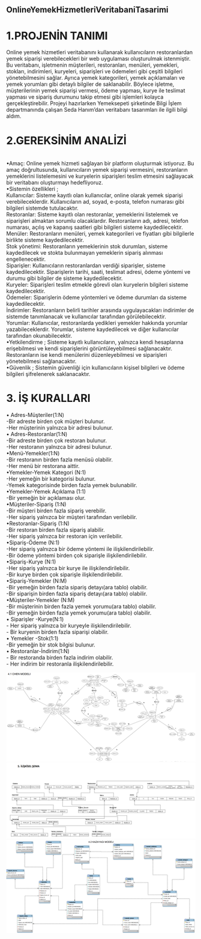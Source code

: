 ## OnlineYemekHizmetleriVeritabaniTasarimi
# 1.PROJENİN TANIMI
 Online yemek hizmetleri veritabanını kullanarak kullanıcıların 
restoranlardan yemek siparişi verebilecekleri bir web uygulaması 
oluşturulmak istenmiştir. Bu veritabanı, işletmenin müşterileri, 
restoranları, menüleri, yemekleri, stokları, indirimleri, kuryeleri, 
siparişleri ve ödemeleri gibi çeşitli bilgileri yönetebilmesini sağlar. 
Ayrıca yemek kategorileri, yemek açıklamaları ve yemek yorumları gibi 
detaylı bilgiler de saklanabilir. Böylece işletme, müşterilerinin yemek 
siparişi vermesi, ödeme yapması, kurye ile teslimat yapması ve sipariş 
durumunu takip etmesi gibi işlemleri kolayca gerçekleştirebilir.
 Projeyi hazırlarken Yemeksepeti şirketinde Bilgi İşlem departmanında 
çalışan Seda Hanım’dan veritabanı tasarımları ile ilgili bilgi aldım.
 
 # 2.GEREKSİNİM ANALİZİ
<br> •Amaç: Online yemek hizmeti sağlayan bir platform oluşturmak 
istiyoruz. Bu amaç doğrultusunda, kullanıcıların yemek siparişi 
vermesini, restoranların yemeklerini listelemesini ve kuryelerin 
siparişleri teslim etmesini sağlayacak bir veritabanı oluşturmayı 
hedefliyoruz.
<br> •Sistemin özellikleri ;
<br> Kullanıcılar: Sisteme kayıtlı olan kullanıcılar, online olarak yemek 
siparişi verebileceklerdir. Kullanıcıların ad, soyad, e-posta, telefon 
numarası gibi bilgileri sistemde tutulacaktır.
<br> Restoranlar: Sisteme kayıtlı olan restoranlar, yemeklerini listelemek ve 
siparişleri almaktan sorumlu olacaklardır. Restoranların adı, adresi, 
telefon numarası, açılış ve kapanış saatleri gibi bilgileri sisteme 
kaydedilecektir.
<br> Menüler: Restoranların menüleri, yemek kategorileri ve fiyatları gibi 
bilgilerle birlikte sisteme kaydedilecektir.
<br> Stok yönetimi: Restoranların yemeklerinin stok durumları, sisteme 
kaydedilecek ve stokta bulunmayan yemeklerin sipariş alınması 
engellenecektir.
<br> Siparişler: Kullanıcıların restoranlardan verdiği siparişler, sisteme 
kaydedilecektir. Siparişlerin tarihi, saati, teslimat adresi, ödeme 
yöntemi ve durumu gibi bilgiler de sisteme kaydedilecektir.
<br> Kuryeler: Siparişleri teslim etmekle görevli olan kuryelerin bilgileri 
sisteme kaydedilecektir.
<br> Ödemeler: Siparişlerin ödeme yöntemleri ve ödeme durumları da 
sisteme kaydedilecektir.
<br> İndirimler: Restoranların belirli tarihler arasında uygulayacakları 
indirimler de sistemde tanımlanacak ve kullanıcılar tarafından 
görülebilecektir.
<br> Yorumlar: Kullanıcılar, restoranlarda yedikleri yemekler hakkında 
yorumlar yazabileceklerdir. Yorumlar, sisteme kaydedilecek ve diğer 
kullanıcılar tarafından okunabilecektir.
<br> •Yetkilendirme ;
Sisteme kayıtlı kullanıcıların, yalnızca kendi hesaplarına erişebilmesi ve 
kendi siparişlerini görüntüleyebilmesi sağlanacaktır. Restoranların ise 
kendi menülerini düzenleyebilmesi ve siparişleri yönetebilmesi 
sağlanacaktır.
<br> •Güvenlik ;
Sistemin güvenliği için kullanıcıların kişisel bilgileri ve ödeme bilgileri 
şifrelenerek saklanacaktır.

 # 3. İŞ KURALLARI
 • Adres-Müşteriler(1:N)
<br> -Bir adreste birden çok müşteri bulunur.
<br> -Her müşterinin yalnızca bir adresi bulunur.
<br> • Adres-Restoranlar(1:N)
<br> -Bir adreste birden çok restoran bulunur.
<br> -Her restoranın yalnızca bir adresi bulunur.
<br> •Menü-Yemekler(1:N)
<br> -Bir restoranın birden fazla menüsü olabilir.
<br> -Her menü bir restorana aittir.
<br> •Yemekler-Yemek Kategori (N:1)
<br> -Her yemeğin bir kategorisi bulunur.
<br> -Yemek kategorisinde birden fazla yemek bulunabilir.
<br> •Yemekler-Yemek Açıklama (1:1)
<br> -Bir yemeğin bir açıklaması olur.
<br> •Müşteriler-Sipariş (1:N)
<br> -Bir müşteri birden fazla sipariş verebilir.
<br> -Her sipariş yalnızca bir müşteri tarafından verilebilir.
<br> •Restoranlar-Sipariş (1:N)
<br> -Bir restoran birden fazla sipariş alabilir.
<br> -Her sipariş yalnızca bir restoran için verilebilir.
<br> •Sipariş-Ödeme (N:1)
<br> -Her sipariş yalnızca bir ödeme yöntemi ile ilişkilendirilebilir.
<br> -Bir ödeme yöntemi birden çok siparişle ilişkilendirilebilir.
<br> •Sipariş-Kurye (N:1)
<br> -Her sipariş yalnızca bir kurye ile ilişkilendirilebilir.
<br> -Bir kurye birden çok siparişle ilişkilendirilebilir.
<br> •Sipariş-Yemekler (N:M)
<br> -Bir yemeğin birden fazla sipariş detayı(ara tablo) olabilir.
<br> -Bir siparişin birden fazla sipariş detayı(ara tablo) olabilir.
<br> •Müşteriler-Yemekler (N:M)
<br> -Bir müşterinin birden fazla yemek yorumu(ara tablo) olabilir.
<br> -Bir yemeğin birden fazla yemek yorumu(ara tablo) olabilir.
<br> • Siparişler -Kurye(N:1)
<br> - Her sipariş yalnızca bir kuryeyle ilişkilendirilebilir.
<br> - Bir kuryenin birden fazla siparişi olabilir.
<br> • Yemekler -Stok(1:1)
<br> -Bir yemeğin bir stok bilgisi bulunur.
<br> • Restoranlar-İndirim(1:N)
<br> - Bir restoranda birden fazla indirim olabilir.
<br> - Her indirim bir restoranla ilişkilendirilebilir.

![](chen.png)
![](iliskiselsema.png)
![](kazayagi.png)
 
